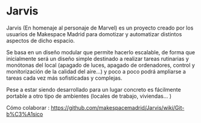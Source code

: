 # Jarvis
Jarvis (En homenaje al personaje de Marvel) es un proyecto creado por los usuarios de Makespace Madrid para domotizar y automatizar distintos aspectos de dicho espacio.

Se basa en un diseño modular que permite hacerlo escalable, de forma que inicialmente será un diseño simple destinado a realizar tareas rutinarias y monótonas del local (apagado de luces, apagado de ordenadores, control y monitorización de la calidad del aire...) y poco a poco podrá ampliarse a tareas cada vez más sofisticadas y complejas.

Pese a estar siendo desarrollado para un lugar concreto es fácilmente portable a otro tipo de ambientes (locales de trabajo, viviendas... )


Cómo colaborar : https://github.com/makespacemadrid/Jarvis/wiki/Git-b%C3%A1sico
